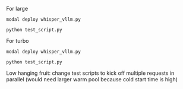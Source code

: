 For large

`modal deploy whisper_vllm.py`


`python test_script.py`


For turbo

`modal deploy whisper_vllm.py`


`python test_script.py`


Low hanging fruit: change test scripts to kick off multiple requests in parallel (would need larger warm pool because cold start time is high)

